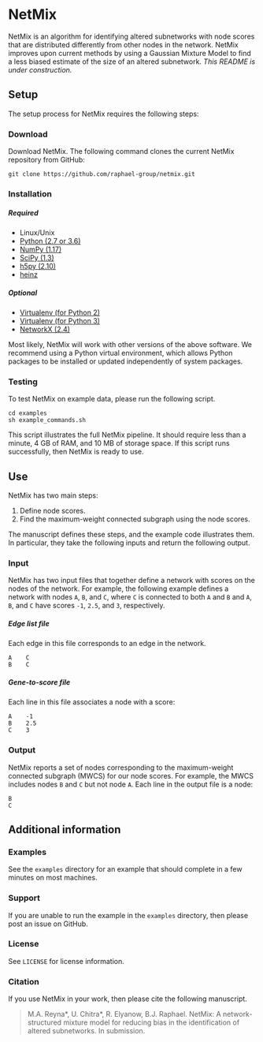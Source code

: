 NetMix
=======================

NetMix is an algorithm for identifying altered subnetworks with node scores that are distributed differently from other nodes in the network. NetMix improves upon current methods by using a Gaussian Mixture Model to find a less biased estimate of the size of an altered subnetwork. *This README is under construction.*

Setup
------------------------
The setup process for NetMix requires the following steps:

### Download
Download NetMix.  The following command clones the current NetMix repository from GitHub:

    git clone https://github.com/raphael-group/netmix.git

### Installation

##### Required

* Linux/Unix
* [Python (2.7 or 3.6)](http://python.org/)
* [NumPy (1.17)](http://www.numpy.org/)
* [SciPy (1.3)](http://www.scipy.org/)
* [h5py (2.10)](http://www.h5py.org/)
* [heinz](https://github.com/ls-cwi/heinz)

##### Optional

* [Virtualenv (for Python 2)](https://virtualenv.pypa.io/)
* [Virtualenv (for Python 3)](https://docs.python.org/3/library/venv.html)
* [NetworkX (2.4)](http://networkx.github.io/)

Most likely, NetMix will work with other versions of the above software.  We recommend using a Python virtual environment, which allows Python packages to be installed or updated independently of system packages.

### Testing

To test NetMix on example data, please run the following script.

    cd examples
    sh example_commands.sh

This script illustrates the full NetMix pipeline.  It should require less than a minute, 4 GB of RAM, and 10 MB of storage space.  If this script runs successfully, then NetMix is ready to use.

Use
----------------
NetMix has two main steps:
1. Define node scores.
2. Find the maximum-weight connected subgraph using the node scores.

The manuscript defines these steps, and the example code illustrates them.  In particular, they take the following inputs and return the following output.

### Input
NetMix has two input files that together define a network with scores on the nodes of the network.  For example, the following example defines a network with nodes `A`, `B`, and `C`, where `C` is connected to both `A` and `B` and `A`, `B`, and `C` have scores `-1`, `2.5`, and `3`, respectively.

##### Edge list file
Each edge in this file corresponds to an edge in the network.

    A    C
    B    C

##### Gene-to-score file
Each line in this file associates a node with a score:

    A    -1
    B    2.5
    C    3

### Output
NetMix reports a set of nodes corresponding to the maximum-weight connected subgraph (MWCS) for our node scores.  For example, the MWCS includes nodes `B` and `C` but not node `A`. Each line in the output file is a node:

    B
    C

Additional information
----------------

### Examples
See the `examples` directory for an example that should complete in a few minutes on most machines.

### Support
If you are unable to run the example in the `examples` directory, then please post an issue on GitHub.

### License
See `LICENSE` for license information.

### Citation
If you use NetMix in your work, then please cite the following manuscript.

> M.A. Reyna*, U. Chitra*, R. Elyanow, B.J. Raphael. NetMix: A network-structured mixture model for reducing bias in the identification of altered subnetworks.  In submission.
